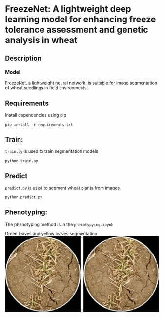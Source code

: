 # FreezeNet: A lightweight deep learning model for enhancing freeze tolerance assessment and genetic analysis in wheat
## Description
### Model
FreezeNet, a lightweight neural network, is suitable for image segmentation of wheat seedlings in field environments.


## Requirements
Install dependencies using pip
```
pip install -r requirements.txt
```

## Train:
`train.py` is used to train segmentation models
```bash
python train.py
```
## Predict
`predict.py` is used to segment wheat plants from images
```bash
python predict.py
```
## Phenotyping:
The phenotyping method is in the `phenotypying.ipynb` 

Green leaves and yellow leaves segmentation
![LeavesSeg](./assets/seg.gif)





